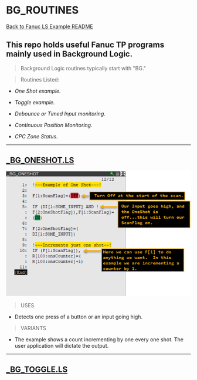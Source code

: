 # BG_ROUTINES
[Back to Fanuc LS Example README](/main_README.md)
## This repo holds useful Fanuc TP programs mainly used in Background Logic.
>Background Logic routines typically start with "BG."

> Routines Listed:
-  *One Shot example.*

- *Toggle example.*

- *Debounce or Timed Input monitoring.*

- *Continuous Position Monitoring.*

-  *CPC Zone Status.*

---
## [_BG_ONESHOT.LS](_BG_ONESHOT.LS) 

![_BG_ONESHOT Image](/Images/OneShot.png)
>USES
- Detects one press of a button or an input going high.  

>VARIANTS
- The example shows a count incrementing by one every one shot.  The user application will dictate the output.
---
## [_BG_TOGGLE.LS](_BG_TOGGLE.LS)